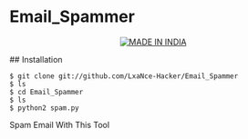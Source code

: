 # Email_Spammer


<!-- <p align="center"><img src=".jpg" alt="Bt">  
<p align="center"> -->
<p align="center">
<a href="https://github.com/LxaNce-Hacker"><img title="MADE IN INDIA" src="https://img.shields.io/badge/MADE%20IN-INDIA-pink"></a>
</p>
## Installation

```
$ git clone git://github.com/LxaNce-Hacker/Email_Spammer
$ ls
$ cd Email_Spammer
$ ls
$ python2 spam.py
```
Spam Email With This Tool
